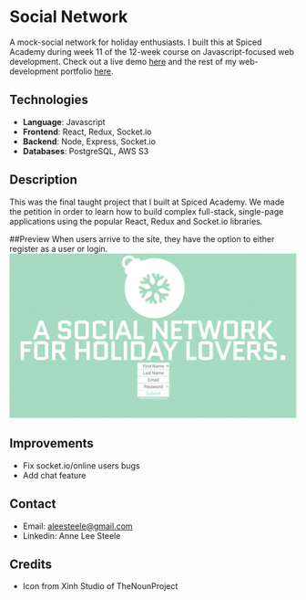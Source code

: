 # Social Network
A mock-social network for holiday enthusiasts. I built this at Spiced Academy during week 11 of the 12-week course on Javascript-focused web development. Check out a live demo [here](https://aleesteele-social-network.herokuapp.com/) and the rest of my web-development portfolio [here](https://github.com/aleesteele/portfolio).

## Technologies
- **Language**: Javascript
- **Frontend**: React, Redux, Socket.io
- **Backend**: Node, Express, Socket.io
- **Databases**: PostgreSQL, AWS S3

## Description
This was the final taught project that I built at Spiced Academy. We made the petition in order to learn how to build complex full-stack, single-page applications using the popular React, Redux and Socket.io libraries.

##Preview
When users arrive to the site, they have the option to either register as a user or login.
![welcome](https://github.com/aleesteele/social-network/blob/master/public/preview/welcome.gif)

## Improvements
- Fix socket.io/online users bugs
- Add chat feature

## Contact
- Email: aleesteele@gmail.com
- Linkedin: Anne Lee Steele

## Credits
- Icon from Xinh Studio of TheNounProject
